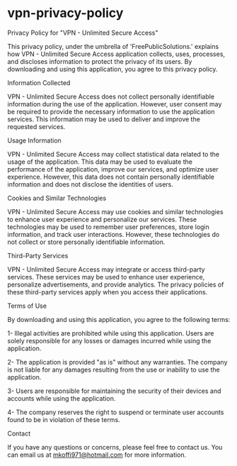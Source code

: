 # vpn-privacy-policy

Privacy Policy for "VPN - Unlimited Secure Access"

This privacy policy, under the umbrella of 'FreePublicSolutions.' explains how VPN - Unlimited Secure Access application collects, uses, processes, and discloses information to protect the privacy of its users. By downloading and using this application, you agree to this privacy policy.

Information Collected

VPN - Unlimited Secure Access does not collect personally identifiable information during the use of the application. However, user consent may be required to provide the necessary information to use the application services. This information may be used to deliver and improve the requested services.

Usage Information

VPN - Unlimited Secure Access may collect statistical data related to the usage of the application. This data may be used to evaluate the performance of the application, improve our services, and optimize user experience. However, this data does not contain personally identifiable information and does not disclose the identities of users.

Cookies and Similar Technologies

VPN - Unlimited Secure Access may use cookies and similar technologies to enhance user experience and personalize our services. These technologies may be used to remember user preferences, store login information, and track user interactions. However, these technologies do not collect or store personally identifiable information.

Third-Party Services

VPN - Unlimited Secure Access may integrate or access third-party services. These services may be used to enhance user experience, personalize advertisements, and provide analytics. The privacy policies of these third-party services apply when you access their applications.

Terms of Use

By downloading and using this application, you agree to the following terms:

1- Illegal activities are prohibited while using this application. Users are solely responsible for any losses or damages incurred while using the application.

2- The application is provided "as is" without any warranties. The company is not liable for any damages resulting from the use or inability to use the application.

3- Users are responsible for maintaining the security of their devices and accounts while using the application.

4- The company reserves the right to suspend or terminate user accounts found to be in violation of these terms.

Contact

If you have any questions or concerns, please feel free to contact us. You can email us at mkoffi971@hotmail.com for more information.
